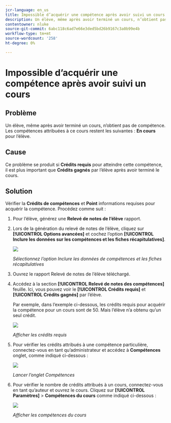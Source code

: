```yaml
---
jcr-language: en_us
title: Impossible d’acquérir une compétence après avoir suivi un cours
description: Un élève, même après avoir terminé un cours, n’obtient pas de compétence. Les compétences attribuées à ce cours restent En cours pour l’élève.
contentowner: nluke
source-git-commit: 6abc118c6ad7e66e3ded5bd26b9167c3a0b99e4b
workflow-type: tm+mt
source-wordcount: '258'
ht-degree: 0%

---
```




# Impossible d’acquérir une compétence après avoir suivi un cours

## Problème

Un élève, même après avoir terminé un cours, n’obtient pas de compétence. Les compétences attribuées à ce cours restent les suivantes : **En cours** pour l’élève.

## Cause

Ce problème se produit si **Crédits requis** pour atteindre cette compétence, il est plus important que **Crédits gagnés** par l’élève après avoir terminé le cours.

## Solution

Vérifier la **Crédits de compétences** et **Point** informations requises pour acquérir la compétence. Procédez comme suit :

1. Pour l’élève, générez une **Relevé de notes de l’élève** rapport.
1. Lors de la génération du relevé de notes de l’élève, cliquez sur **[!UICONTROL Options avancées]** et cochez l’option **[!UICONTROL Inclure les données sur les compétences et les fiches récapitulatives]**.

   ![](assets/advanced-options.png)

   *Sélectionnez l’option Inclure les données de compétences et les fiches récapitulatives*

1. Ouvrez le rapport Relevé de notes de l’élève téléchargé.
1. Accédez à la section **[!UICONTROL Relevé de notes des compétences]** feuille. Ici, vous pouvez voir le **[!UICONTROL Crédits requis]** et **[!UICONTROL Crédits gagnés]** par l’élève.

   Par exemple, dans l’exemple ci-dessous, les crédits requis pour acquérir la compétence pour un cours sont de 50. Mais l’élève n’a obtenu qu’un seul crédit.

   ![](assets/skill-transcript.png)

   *Afficher les crédits requis*

1. Pour vérifier les crédits attribués à une compétence particulière, connectez-vous en tant qu’administrateur et accédez à **Compétences** onglet, comme indiqué ci-dessous :

   ![](assets/skill.png)

   *Lancer l’onglet Compétences*

1. Pour vérifier le nombre de crédits attribués à un cours, connectez-vous en tant qu’auteur et ouvrez le cours. Cliquez sur **[!UICONTROL Paramètres]** > **Compétences du cours** comme indiqué ci-dessous :

   ![](assets/course-skills.png)

   *Afficher les compétences du cours*

